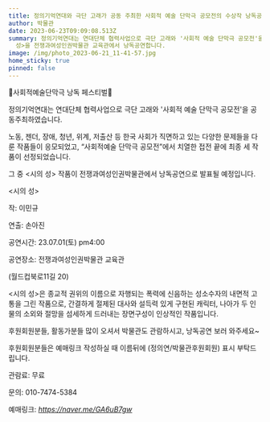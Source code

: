 ```yaml
---
title: 정의기억연대와 극단 고래가 공동 주최한 사회적 예술 단막극 공모전의 수상작 낭독공연
author: 박물관
date: 2023-06-23T09:09:08.513Z
summary: 정의기억연대는 연대단체 협력사업으로 극단 고래와 '사회적 예술 단막극 공모전'을 공동주최하였습니다. 수상작 세 작품 중 <시의
  성>을 전쟁과여성인권박물관 교육관에서 낭독공연합니다.
image: /img/photo_2023-06-21_11-41-57.jpg
home_sticky: true
pinned: false
---
```



🐳사회적예술단막극 낭독 페스티벌🐳



정의기억연대는 연대단체 협력사업으로 극단 고래와 '사회적 예술 단막극 공모전'을 공동주최하였습니다.

노동, 젠더, 장애, 청년, 위계, 저출산 등 한국 사회가 직면하고 있는 다양한 문제들을 다룬 작품들이 응모되었고, “사회적예술 단막극 공모전”에서 치열한 접전 끝에 최종 세 작품이 선정되었습니다.

그 중 <시의 성> 작품이 전쟁과여성인권박물관에서 낭독공연으로 발표될 예정입니다.



<시의 성>

작: 이민규

연출: 손아진

공연시간: 23.07.01(토) pm4:00

공연장소: 전쟁과여성인권박물관 교육관

(월드컵북로11길 20)



<시의 성>은 종교적 권위의 이름으로 자행되는 폭력에 신음하는 성소수자의 내면적 고통을 그린 작품으로, 간결하게 절제된 대사와 설득력 있게 구현된 캐릭터, 나아가 두 인물의 소외와 절망을 섬세하게 드러내는 장면구성이 인상적인 작품입니다.



후원회원분들, 활동가분들 많이 오셔서 박물관도 관람하시고, 낭독공연 보러 와주세요~

후원회원분들은 예매링크 작성하실 때 이름뒤에 (정의연/박물관후원회원) 표시 부탁드립니다.



관람료: 무료

문의: 010-7474-5384

예매링크: *<https://naver.me/GA6uB7gw>*